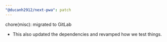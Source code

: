 ```yaml
---
"@ducanh2912/next-pwa": patch
---
```


chore(misc): migrated to GitLab

- This also updated the dependencies and revamped how we test things.